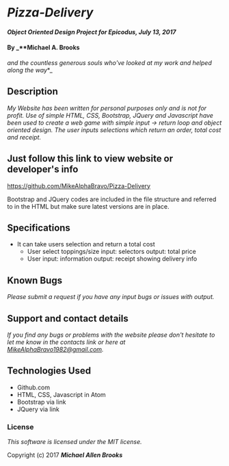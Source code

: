 # _Pizza-Delivery_

#### _Object Oriented Design Project for Epicodus, July 13, 2017_

#### By _**Michael A. Brooks
  *and the countless generous souls who've looked at my work and helped along the way**_

## Description

_My Website has been written for personal purposes only and is not for profit. Use of simple HTML, CSS, Bootstrap, JQuery and Javascript have been used to create a web game with simple input -> return loop and object oriented design.  The user inputs selections which return an order, total cost and receipt._

## Just follow this link to view website or developer's info

https://github.com/MikeAlphaBravo/Pizza-Delivery

Bootstrap and JQuery codes are included in the file structure and referred to in the HTML but make sure latest versions are in place.

## Specifications

* It can take users selection and return a total cost
  * User select toppings/size input: selectors output: total price
  * User input: information output: receipt showing delivery info

## Known Bugs

_Please submit a request if you have any input bugs or issues with output._

## Support and contact details

_If you find any bugs or problems with the website please don't hesitate to let me know in the contacts link or here at MikeAlphaBravo1982@gmail.com._

## Technologies Used

  * Github.com
  * HTML, CSS, Javascript in Atom
  * Bootstrap via link
  * JQuery via link

### License

_This software is licensed under the MIT license._

Copyright (c) 2017 _**Michael Allen Brooks**_
